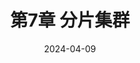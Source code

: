 ---
# Page title
title: 第7章 分片集群

# Title for the menu link if you wish to use a shorter link title, otherwise remove this option.
linktitle: 第7章 分片集群

# Page summary for search engines.
summary: Blah, blah, blah...

# Date page published
date: 2024-04-09

# Book page type (do not modify).
type: docs

# Position of this page in the menu. Remove this option to sort alphabetically.
weight: 7
---
